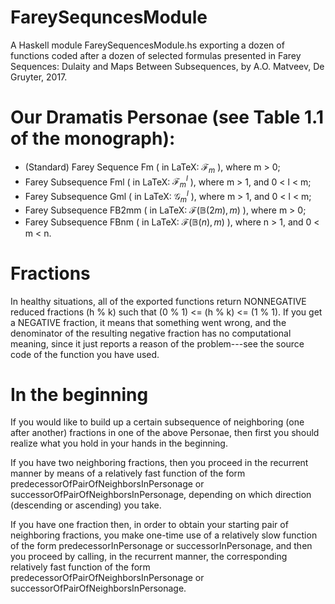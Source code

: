 # FareySequncesModule
A Haskell module FareySequencesModule.hs exporting a dozen of functions coded after a dozen of selected formulas presented 
in Farey Sequences: Dulaity and Maps Between Subsequences, by A.O. Matveev, De Gruyter, 2017. 

# Our Dramatis Personae (see Table 1.1 of the monograph):
- (Standard) Farey Sequence Fm ( in LaTeX: $\mathcal{F}_m$ ), where m > 0;
- Farey Subsequence Fml ( in LaTeX: $\mathcal{F}{}_m^l$ ), where m > 1, and 0 < l < m;
- Farey Subsequence Gml ( in LaTeX: $\mathcal{G}{}_m^l$ ), where m > 1, and 0 < l < m;
- Farey Subsequence FB2mm ( in LaTeX: $\mathcal{F}(\mathbb{B}(2m),m)$ ), where m > 0;
- Farey Subsequence FBnm ( in LaTeX: $\mathcal{F}(\mathbb{B}(n),m)$ ), where n > 1, and 0 < m < n.

# Fractions
In healthy situations, all of the exported functions return NONNEGATIVE reduced fractions (h % k) such that (0 % 1) <= (h % k) <= (1 % 1).
If you get a NEGATIVE fraction, it means that something went wrong, and the denominator of the resulting negative fraction has 
no computational meaning, since it just reports a reason of the problem---see the source code of the function you have used.

# In the beginning
If you would like to build up a certain subsequence of neighboring (one after another) fractions in one of the above Personae, 
then first you should realize what you hold in your hands in the beginning.

If you have two neighboring fractions, then you proceed in the recurrent manner by means of a relatively fast function 
of the form predecessorOfPairOfNeighborsInPersonage or successorOfPairOfNeighborsInPersonage, depending on which direction (descending 
or ascending) you take.

If you have one fraction then, in order to obtain your starting pair of neighboring fractions, you make one-time use of a relatively slow 
function of the form predecessorInPersonage or successorInPersonage, and then you proceed by calling, in the recurrent manner, 
the corresponding relatively fast function of the form  predecessorOfPairOfNeighborsInPersonage or successorOfPairOfNeighborsInPersonage.
